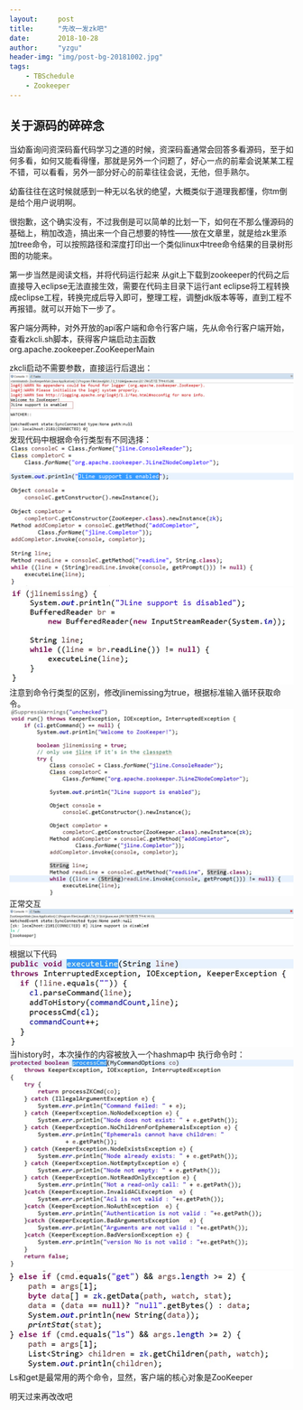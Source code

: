 ```yaml
---
layout:     post
title:      "先改一发zk吧"
date:       2018-10-28
author:     "yzgu"
header-img: "img/post-bg-20181002.jpg"
tags:
    - TBSchedule
	- Zookeeper
---
```



## 关于源码的碎碎念

当幼畜询问资深码畜代码学习之道的时候，资深码畜通常会回答多看源码，至于如何多看，如何又能看得懂，那就是另外一个问题了，好心一点的前辈会说某某工程不错，可以看看，另外一部分好心的前辈往往会说，无他，但手熟尔。

幼畜往往在这时候就感到一种无以名状的绝望，大概类似于道理我都懂，你tm倒是给个用户说明啊。

很抱歉，这个确实没有，不过我倒是可以简单的比划一下，如何在不那么懂源码的基础上，稍加改造，搞出来一个自己想要的特性——放在文章里，就是给zk里添加tree命令，可以按照路径和深度打印出一个类似linux中tree命令结果的目录树形图的功能来。

第一步当然是阅读文档，并将代码运行起来
从git上下载到zookeeper的代码之后直接导入eclipse无法直接生效，需要在代码主目录下运行ant eclipse将工程转换成eclipse工程，转换完成后导入即可，整理工程，调整jdk版本等等，直到工程不再报错。就可以开始下一步了。

客户端分两种，对外开放的api客户端和命令行客户端，先从命令行客户端开始，查看zkcli.sh脚本，获得客户端启动主函数org.apache.zookeeper.ZooKeeperMain

zkcli启动不需要参数，直接运行后退出：
![img](/img/zookeeper/1.jpg)
发现代码中根据命令行类型有不同选择：
![img](/img/zookeeper/2.jpg)
![img](/img/zookeeper/3.jpg)
注意到命令行类型的区别，修改jlinemissing为true，根据标准输入循环获取命令。
![img](/img/zookeeper/4.jpg)
正常交互
![img](/img/zookeeper/5.jpg)
根据以下代码
![img](/img/zookeeper/6.jpg)
当history时，本次操作的内容被放入一个hashmap中
执行命令时：
![img](/img/zookeeper/7.jpg)
![img](/img/zookeeper/8.jpg)
Ls和get是最常用的两个命令，显然，客户端的核心对象是ZooKeeper

明天过来再改改吧